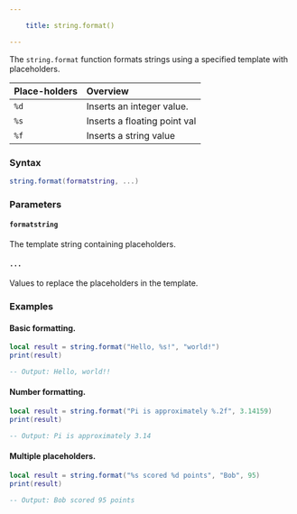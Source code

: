 ```yaml
---

    title: string.format() 

---
```


The `string.format` function formats strings using a specified template with placeholders.


| Place-holders | Overview                          |
| :---          | :---                              |
| `%d`          | Inserts an integer value.         |
| `%s`          | Inserts a floating point val      |
| `%f`          | Inserts a string value            |

### Syntax  
```Lua
string.format(formatstring, ...)
```  

### Parameters  

#### `formatstring`  
The template string containing placeholders.  

#### `...`  
Values to replace the placeholders in the template.  

### Examples  

#### Basic formatting.
```Lua
local result = string.format("Hello, %s!", "world!")
print(result)

-- Output: Hello, world!!
```  

#### Number formatting.
```Lua
local result = string.format("Pi is approximately %.2f", 3.14159)
print(result)

-- Output: Pi is approximately 3.14
```  

#### Multiple placeholders.
```Lua
local result = string.format("%s scored %d points", "Bob", 95)
print(result)

-- Output: Bob scored 95 points
```  
